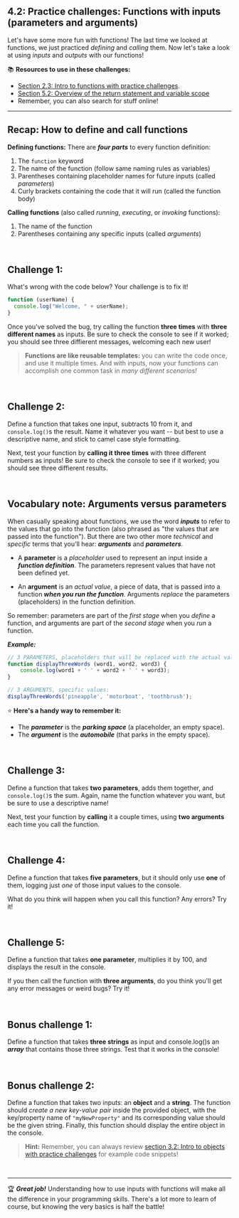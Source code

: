 ## 4.2: Practice challenges: Functions with inputs (parameters and arguments)

Let's have some more fun with functions! The last time we looked at functions, we just practiced *defining* and *calling* them. Now let's take a look at using *inputs* and *outputs* with our functions!

:books: **Resources to use in these challenges:**
  - [Section 2.3: Intro to functions with practice challenges](https://github.com/LearnTeachCode/intro-javascript-class/blob/march-2018/week-2/2-3-function-intro-challenges.md).
  - [Section 5.2: Overview of the return statement and variable scope](https://github.com/LearnTeachCode/intro-javascript-class/blob/master/week-5/5-2-return-and-scope.md)
  - Remember, you can also search for stuff online!

<hr/>

## Recap: How to define and call functions

**Defining functions:** There are ***four parts*** to every function definition:

  1. The `function` keyword
  2. The name of the function (follow same naming rules as variables)
  3. Parentheses containing placeholder names for future inputs (called *parameters*)
  4. Curly brackets containing the code that it will run (called the function body)

**Calling functions** (also called *running*, *executing*, or *invoking* functions):

  1. The name of the function
  2. Parentheses containing any specific inputs (called *arguments*)

<br/>

## Challenge 1:

What's wrong with the code below? Your challenge is to fix it!

```javascript
function (userName) {
  console.log("Welcome, " + userName);
}
```

Once you've solved the bug, try calling the function **three times** with **three different names** as inputs. Be sure to check the console to see if it worked; you should see three diffierent messages, welcoming each new user!

  > **Functions are like reusable templates:** you can write the code once, and use it multiple times. And with inputs, now your functions can accomplish one common task in *many different scenarios!*

<br/>

## Challenge 2:

Define a function that takes one input, subtracts 10 from it, and `console.log()`s the result. Name it whatever you want -- but best to use a descriptive name, and stick to camel case style formatting.

Next, test your function by **calling it three times** with three different numbers as inputs! Be sure to check the console to see if it worked; you should see three diffierent results.

<br/>

## Vocabulary note: Arguments versus parameters

When casually speaking about functions, we use the word ***inputs*** to refer to the values that go into the function (also phrased as "the values that are passed into the function"). But there are two other more *technical* and *specific* terms that you'll hear: ***arguments*** and ***parameters***.

  - A **parameter** is a *placeholder* used to represent an input inside a ***function definition***. The parameters represent values that have not been defined yet.
  
  - An **argument** is an *actual value*, a piece of data, that is passed into a function ***when you run the function***. Arguments *replace* the parameters (placeholders) in the function definition.
  
So remember: parameters are part of the *first stage* when you *define* a function, and arguments are part of the *second stage* when you *run* a function.

***Example:***

```javascript
// 3 PARAMETERS, placeholders that will be replaced with the actual values later:
function displayThreeWords (word1, word2, word3) {
	console.log(word1 + ' ' + word2 + ' ' + word3);
}

// 3 ARGUMENTS, specific values:
displayThreeWords('pineapple', 'motorboat', 'toothbrush');
```

:star: **Here's a handy way to remember it:**

  - The ***parameter*** is the ***parking space*** (a placeholder, an empty space).
  - The ***argument*** is the ***automobile*** (that parks in the empty space).

<br/>

## Challenge 3:

Define a function that takes **two parameters**, adds them together, and `console.log()`s the sum. Again, name the function whatever you want, but be sure to use a descriptive name!

Next, test your function by **calling** it a couple times, using **two arguments** each time you call the function.

<br/>

## Challenge 4:

Define a function that takes **five parameters**, but it should only use **one** of them, logging just *one* of those input values to the console.

What do you think will happen when you call this function? Any errors? Try it!

<br/>


## Challenge 5:

Define a function that takes **one parameter**, multiplies it by 100, and displays the result in the console.

If you then call the function with **three arguments**, do you think you'll get any error messages or weird bugs? Try it!

<br/>

## Bonus challenge 1:

Define a function that takes **three strings** as input and console.log()s an ***array*** that contains those three strings. Test that it works in the console!

<br/>


## Bonus challenge 2:

Define a function that takes two inputs: an **object** and a **string**. The function should *create a new key-value pair* inside the provided object, with the key/property name of `"myNewProperty"` and its corresponding value should be the given string. Finally, this function should display the entire object in the console.

  > **Hint:** Remember, you can always review [section 3.2: Intro to objects with practice challenges](https://github.com/LearnTeachCode/intro-javascript-class/blob/march-2018/week-3/3-2-object-challenges.md) for example code snippets!

</br>



<hr/>

:trophy: ***Great job!*** Understanding how to use inputs with functions will make all the difference in your programming skills. There's a lot more to learn of course, but knowing the very basics is half the battle!
